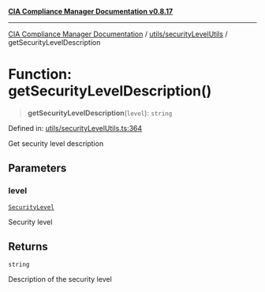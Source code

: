 [**CIA Compliance Manager Documentation v0.8.17**](../../../README.md)

***

[CIA Compliance Manager Documentation](../../../modules.md) / [utils/securityLevelUtils](../README.md) / getSecurityLevelDescription

# Function: getSecurityLevelDescription()

> **getSecurityLevelDescription**(`level`): `string`

Defined in: [utils/securityLevelUtils.ts:364](https://github.com/Hack23/cia-compliance-manager/blob/6a2219920f4c187f7eafa3e355e36b35c9c19248/src/utils/securityLevelUtils.ts#L364)

Get security level description

## Parameters

### level

[`SecurityLevel`](../../../types/cia/type-aliases/SecurityLevel.md)

Security level

## Returns

`string`

Description of the security level
